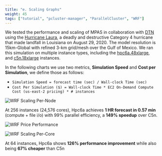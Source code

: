 ```yaml
---
title: "e. Scaling Graphs"
weight: 45
tags: ["tutorial", "pcluster-manager", "ParallelCluster", "WRF"]
---
```


We tested the performance and scaling of MPAS in collaboration with [DTN](https://www.dtn.com/weather/) using the [Hurricane Laura](https://www.nhc.noaa.gov/archive/2020/LAURA_graphics.php), a deadly and destructive Category 4 hurricane that made landfall in Louisiana on August 29, 2020. The model resolution is 15km-Global with refined 3-km grid/mesh over the Gulf of Mexico. We ran this simulation on multiple instance types, including the [hpc6a.48xlarge](https://aws.amazon.com/ec2/instance-types/hpc6/), and [c5n.18xlarge](https://aws.amazon.com/ec2/instance-types/c5/) instances.

In the following charts we use two metrics, **Simulation Speed** and **Cost per Simulation**, we define those as follows:

* `Simulation Speed = forecast time (sec) / Wall-clock Time (sec)`
* `Cost Per Simulation ($) = Wall-clock Time * EC2 On-Demand Compute Cost (us-east-2 pricing) * # instances`

![WRF Scaling Per-Node](/images/mpas/performance.png)

At 256 instances (24,576 cores), Hpc6a achieves **1 HR forecast in 0.57 min** (compute + file i/o) with 99% parallel
efficiency, a **149% speedup** over C5n.

![WRF Price Performance](/images/mpas/cost-per-simulation.png)

![WRF Scaling Per-Core](/images/mpas/cost-v-performance.png)

At 64 instances, Hpc6a shows **126% performance improvement** while also being **67% cheaper** than C5n